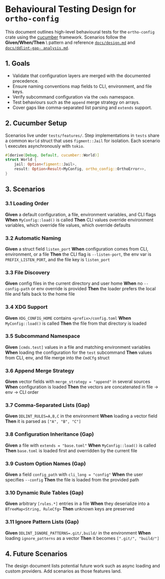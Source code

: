 # Behavioural Testing Design for `ortho-config`

This document outlines high-level behavioural tests for the `ortho-config` \
crate using the [cucumber] framework. Scenarios follow the **Given/When/Then**
\ pattern and reference [`docs/design.md`](design.md) and \
[`docs/ddlint-gap- analysis.md`](ddlint-gap-analysis.md).

## 1. Goals

- Validate that configuration layers are merged with the documented precedence.
- Ensure naming conventions map fields to CLI, environment, and file keys.
- Verify subcommand configuration via the `cmds` namespace.
- Test behaviours such as the `append` merge strategy on arrays.
- Cover gaps like comma-separated list parsing and `extends` support.

## 2. Cucumber Setup

Scenarios live under `tests/features/`. Step implementations in `tests` share \
a common `World` struct that uses `figment::Jail` for isolation. Each scenario
\ executes asynchronously with `tokio`.

```rust
#[derive(Debug, Default, cucumber::World)]
struct World {
    jail: Option<figment::Jail>,
    result: Option<Result<MyConfig, ortho_config::OrthoError>>,
}
```

## 3. Scenarios

### 3.1 Loading Order

**Given** a default configuration, a file, environment variables, and CLI flags
**When** `MyConfig::load()` is called **Then** CLI values override environment
variables, which override file values, which override defaults

### 3.2 Automatic Naming

**Given** a struct field `listen_port` **When** configuration comes from CLI,
environment, or a file **Then** the CLI flag is `--listen-port`, the env var is
`PREFIX_LISTEN_PORT`, and the file key is `listen_port`

### 3.3 File Discovery

**Given** config files in the current directory and user home **When** no
`--config-path` or env override is provided **Then** the loader prefers the
local file and falls back to the home file

### 3.4 XDG Support

**Given** `XDG_CONFIG_HOME` contains `<prefix>/config.toml` **When**
`MyConfig::load()` is called **Then** the file from that directory is loaded

### 3.5 Subcommand Namespace

**Given** `[cmds.test]` values in a file and matching environment variables
**When** loading the configuration for the `test` subcommand **Then** values
from CLI, env, and file merge into the `CmdCfg` struct

### 3.6 Append Merge Strategy

**Given** vector fields with `merge_strategy = "append"` in several sources
**When** configuration is loaded **Then** the vectors are concatenated in file
→ env → CLI order

### 3.7 Comma-Separated Lists (Gap)

**Given** `DDLINT_RULES=A,B,C` in the environment **When** loading a vector
field **Then** it is parsed as `["A", "B", "C"]`

### 3.8 Configuration Inheritance (Gap)

**Given** a file with `extends = "base.toml"` **When** `MyConfig::load()` is
called **Then** `base.toml` is loaded first and overridden by the current file

### 3.9 Custom Option Names (Gap)

**Given** a field `config_path` with `cli_long = "config"` **When** the user
specifies `--config` **Then** the file is loaded from the provided path

### 3.10 Dynamic Rule Tables (Gap)

**Given** arbitrary `[rules.*]` entries in a file **When** they deserialize
into a `BTreeMap<String, RuleCfg>` **Then** unknown keys are preserved

### 3.11 Ignore Pattern Lists (Gap)

**Given** `DDLINT_IGNORE_PATTERNS=.git/,build/` in the environment **When**
loading `ignore_patterns` as a vector **Then** it becomes `[".git/", "build/"]`

## 4. Future Scenarios

The design document lists potential future work such as async loading and
custom providers. Add scenarios as those features land.

[cucumber]: https://github.com/cucumber-rs/cucumber
